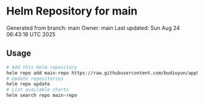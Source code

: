 # Helm Repository for main
Generated from branch: main
Owner: main
Last updated: Sun Aug 24 06:43:18 UTC 2025

## Usage
```bash
# Add this Helm repository
helm repo add main-repo https://raw.githubusercontent.com/budiuyun/appStore/helm-main/
# Update repositories
helm repo update
# List available charts
helm search repo main-repo
```
